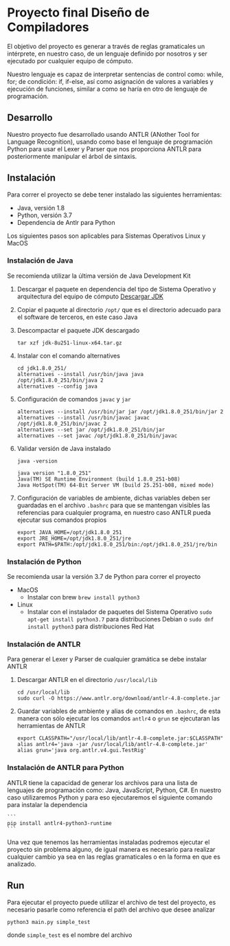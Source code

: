 # Proyecto final Diseño de Compiladores

El objetivo del proyecto es generar a través de reglas gramaticales un intérprete, en nuestro caso, de un lenguaje definido por nosotros y ser ejecutado por cualquier equipo de cómputo.

Nuestro lenguaje es capaz de interpretar sentencias de control como: while, for; de condición: if, if-else, así como asignación de valores a variables y ejecución de funciones, similar a como se haría en otro de lenguaje de programación.

## Desarrollo

Nuestro proyecto fue desarrollado usando ANTLR (ANother Tool for Language Recognition), usando como base el lenguaje de programación Python para usar el Lexer y Parser que nos proporciona ANTLR para posteriormente manipular el árbol de sintaxis.

## Instalación

Para correr el proyecto se debe tener instalado las siguientes herramientas:
- Java, versión 1.8
- Python, versión 3.7
- Dependencia de Antlr para Python

Los siguientes pasos son aplicables para Sistemas Operativos Linux y MacOS

### Instalación de Java
Se recomienda utilizar la última versión de Java Development Kit

1. Descargar el paquete en dependencia del tipo de Sistema Operativo y arquitectura del equipo de cómputo [Descargar JDK](https://www.oracle.com/mx/java/technologies/javase/javase-jdk8-downloads.html)

2. Copiar el paquete al directorio `/opt/` que es el directorio adecuado para el software de terceros, en este caso Java

3. Descompactar el paquete JDK descargado
    ```
    tar xzf jdk-8u251-linux-x64.tar.gz
    ```

4. Instalar con el comando alternatives
    ```
    cd jdk1.8.0_251/
    alternatives --install /usr/bin/java java /opt/jdk1.8.0_251/bin/java 2
    alternatives --config java
    ```

5. Configuración de comandos `javac` y `jar`
    ```
    alternatives --install /usr/bin/jar jar /opt/jdk1.8.0_251/bin/jar 2
    alternatives --install /usr/bin/javac javac /opt/jdk1.8.0_251/bin/javac 2
    alternatives --set jar /opt/jdk1.8.0_251/bin/jar
    alternatives --set javac /opt/jdk1.8.0_251/bin/javac
    ```

6. Validar versión de Java instalado
    ```
    java -version
    ```
    ```
    java version "1.8.0_251"
    Java(TM) SE Runtime Environment (build 1.8.0_251-b08)
    Java HotSpot(TM) 64-Bit Server VM (build 25.251-b08, mixed mode)
    ```

7. Configuración de variables de ambiente, dichas variables deben ser guardadas en el archivo `.bashrc` para que se mantengan visibles las referencias para cualquier programa, en nuestro caso ANTLR pueda ejecutar sus comandos propios
    ```
    export JAVA_HOME=/opt/jdk1.8.0_251
    export JRE_HOME=/opt/jdk1.8.0_251/jre
    export PATH=$PATH:/opt/jdk1.8.0_251/bin:/opt/jdk1.8.0_251/jre/bin
    ```

### Instalación de Python
Se recomienda usar la versión 3.7 de Python para correr el proyecto

* MacOS
  - Instalar con brew `brew install python3`
* Linux
  - Instalar con el instalador de paquetes del Sistema Operativo `sudo apt-get install python3.7` para distribuciones Debian o `sudo dnf install python3` para distribuciones Red Hat

### Instalación de ANTLR
Para generar el Lexer y Parser de cualquier gramática se debe instalar ANTLR

1. Descargar ANTLR en el directorio `/usr/local/lib`
    ```
    cd /usr/local/lib
    sudo curl -O https://www.antlr.org/download/antlr-4.8-complete.jar
    ```
2. Guardar variables de ambiente y alias de comandos en `.bashrc`, de esta manera con sólo ejecutar los comandos `antlr4` o `grun` se ejecutaran las herramientas de ANTLR
    ```
    export CLASSPATH="/usr/local/lib/antlr-4.8-complete.jar:$CLASSPATH"
    alias antlr4='java -jar /usr/local/lib/antlr-4.8-complete.jar'
    alias grun='java org.antlr.v4.gui.TestRig'
    ```

### Instalación de ANTLR para Python
ANTLR tiene la capacidad de generar los archivos para una lista de lenguajes de programación como: Java, JavaScript, Python, C#. En nuestro caso utilizaremos Python y para eso ejecutaremos el siguiente comando para instalar la dependencia
    
    ```
    pip install antlr4-python3-runtime
    ```

Una vez que tenemos las herramientas instaladas podremos ejecutar el proyecto sin problema alguno, de igual manera es necesario para realizar cualquier cambio ya sea en las reglas gramaticales o en la forma en que es analizado.

## Run

Para ejecutar el proyecto puede utilizar el archivo de test del proyecto, es necesario pasarle como referencia el path del archivo que desee analizar

```
python3 main.py simple_test
```

donde `simple_test` es el nombre del archivo